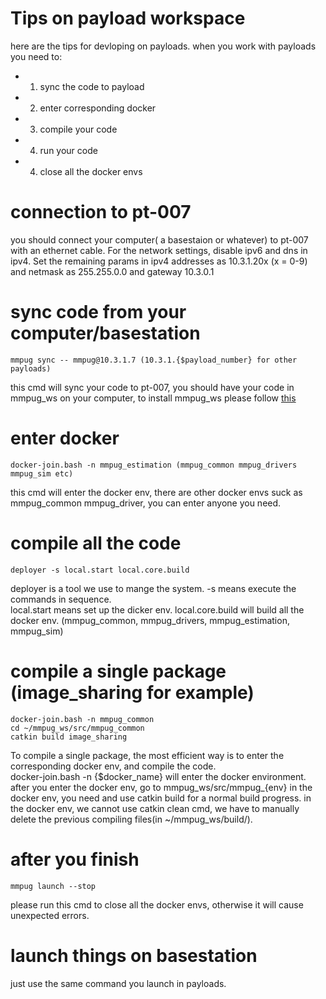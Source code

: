 Tips on payload workspace
===========================

here are the tips for devloping on payloads. when you work with payloads you need to:
* 1. sync the code to payload
* 2. enter corresponding docker
* 3. compile your code
* 4. run your code
* 4. close all the docker envs

# connection to pt-007
you should connect your computer( a basestaion or whatever) to pt-007 with an ethernet cable. For the network settings, disable ipv6 and dns in ipv4. Set the remaining params in ipv4 addresses as 10.3.1.20x (x = 0-9) and netmask as 255.255.0.0 and gateway 10.3.0.1

# sync code from your computer/basestation
    mmpug sync -- mmpug@10.3.1.7 (10.3.1.{$payload_number} for other payloads)
this cmd will sync your code to pt-007, you should have your code in mmpug_ws on your computer, to install mmpug_ws please follow [this](https://bitbucket.org/castacks/mmpug_ugv/src/develop/docs/getting_started.md) 

# enter docker
    docker-join.bash -n mmpug_estimation (mmpug_common mmpug_drivers mmpug_sim etc)
this cmd will enter the docker env, there are other docker envs suck as mmpug_common mmpug_driver, you can enter anyone you need.

# compile all the code
    deployer -s local.start local.core.build
deployer is a tool we use to mange the system. -s means execute the commands in sequence.  
local.start means set up the dicker env.
local.core.build will build all the docker env. (mmpug_common, mmpug_drivers, mmpug_estimation, mmpug_sim)

# compile a single package (image_sharing for example)
    docker-join.bash -n mmpug_common
    cd ~/mmpug_ws/src/mmpug_common
    catkin build image_sharing
To compile a single package, the most efficient way is to enter the corresponding docker env, and compile the code.  
docker-join.bash -n {$docker_name} will enter the docker environment.  
after you enter the docker env, go to mmpug_ws/src/mmpug_{env} in the docker env, you need and use catkin build for a normal build progress. 
in the docker env, we cannot use catkin clean cmd, we have to manually delete the previous compiling files(in ~/mmpug_ws/build/).

# after you finish
    mmpug launch --stop 
please run this cmd to close all the docker envs, otherwise it will cause unexpected errors.

# launch things on basestation
just use the same command you launch in payloads.
